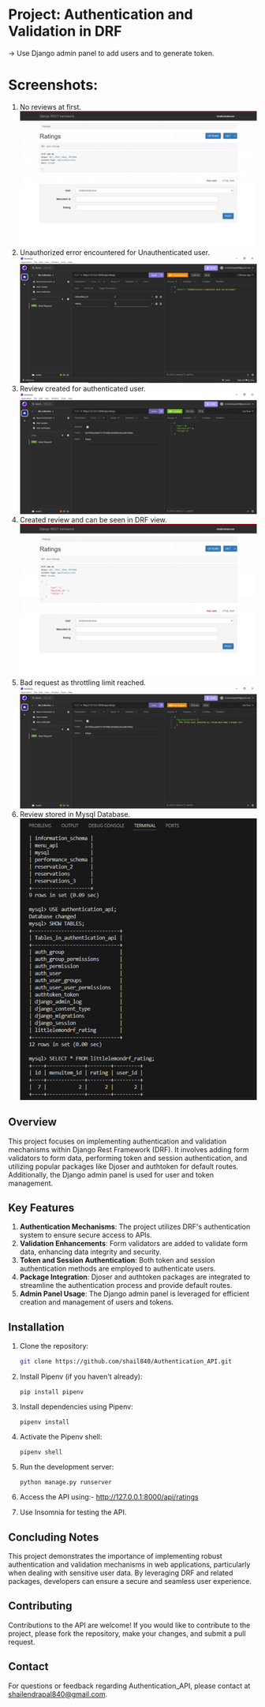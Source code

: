 # Project: Authentication and Validation in DRF
 -> Use Django admin panel to add users and to generate token.
# Screenshots:
1. No reviews at first.
![Screenshot](Screenshots/No_Ratings.png)
2. Unauthorized error encountered for Unauthenticated user.
![Screenshot](Screenshots/Unauthenticateed_User.PNG)
3. Review created for authenticated user.
![Screenshot](Screenshots/Authenticated_User.PNG)
4. Created review and can be seen in DRF view.
![Screenshot](Screenshots/Review_Created.png)
5. Bad request as throttling limit reached.
![Screenshot](Screenshots/Throttling_limits_reached.PNG)
6. Review stored in Mysql Database. 
![Screenshot](Screenshots/Review_Created_In_Databases.PNG)


## Overview
This project focuses on implementing authentication and validation mechanisms within Django Rest Framework (DRF). It involves adding form validators to form data, performing token and session authentication, and utilizing popular packages like Djoser and authtoken for default routes. Additionally, the Django admin panel is used for user and token management.

## Key Features
1. **Authentication Mechanisms**: The project utilizes DRF's authentication system to ensure secure access to APIs.
2. **Validation Enhancements**: Form validators are added to validate form data, enhancing data integrity and security.
3. **Token and Session Authentication**: Both token and session authentication methods are employed to authenticate users.
4. **Package Integration**: Djoser and authtoken packages are integrated to streamline the authentication process and provide default routes.
5. **Admin Panel Usage**: The Django admin panel is leveraged for efficient creation and management of users and tokens.

## Installation
1. Clone the repository:
   ```bash
   git clone https://github.com/shail840/Authentication_API.git

    ```
   
2. Install Pipenv (if you haven't already):

    ```
    pip install pipenv
    ```

3. Install dependencies using Pipenv:

    ```
    pipenv install
    ```

4. Activate the Pipenv shell:

    ```
    pipenv shell
    ```


5. Run the development server:

    ```
    python manage.py runserver
    ```
6. Access the API using:- http://127.0.0.1:8000/api/ratings

7. Use Insomnia for testing the API.
## Concluding Notes
This project demonstrates the importance of implementing robust authentication and validation mechanisms in web applications, particularly when dealing with sensitive user data. By leveraging DRF and related packages, developers can ensure a secure and seamless user experience.

## Contributing

Contributions to the API are welcome! If you would like to contribute to the project, please fork the repository, make your changes, and submit a pull request.

## Contact

For questions or feedback regarding Authentication_API, please contact at [shailendrapal840@gmail.com](mailto:shailendrapal840@gmail.com).
